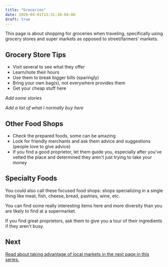```yaml
---
title: "Groceries"
date: 2020-04-01T13:31:10-04:00
draft: true
---
```


This page is about shopping for groceries when traveling, specifically using grocery stores and super markets as opposed to street/farmers' markets.

## Grocery Store Tips

+ Visit several to see what they offer
+ Learn/note their hours
+ Use them to break bigger bills (sparingly)
+ Bring your own bag(s), not everywhere provides them
+ Get your cheap stuff here

*Add some stories*

*Add a list of what I normally buy here*

## Other Food Shops

+ Check the prepared foods, some can be amazing
+ Look for friendly merchants and ask them advice and suggestions (people love to give advice)
+ If you find a good proprietor, let them guide you, especially after you've vetted the place and determined they aren't just trying to take your money

## Specialty Foods

You could also call these focused food shops: shops specializing in a single thing like meat, fish, cheese, bread, pastries, wine, etc.

You can find some really interesting items here and more diversity than you are likely to find at a supermarket.

If you find great proprietors, ask them to give you a tour of their ingredients if they aren't busy.

## Next

[Read about taking advantage of local markets in the next page in this series.](../markets)

